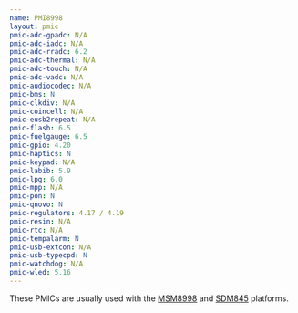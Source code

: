 ```yaml
---
name: PMI8998
layout: pmic
pmic-adc-gpadc: N/A
pmic-adc-iadc: N/A
pmic-adc-rradc: 6.2
pmic-adc-thermal: N/A
pmic-adc-touch: N/A
pmic-adc-vadc: N/A
pmic-audiocodec: N/A
pmic-bms: N
pmic-clkdiv: N/A
pmic-coincell: N/A
pmic-eusb2repeat: N/A
pmic-flash: 6.5
pmic-fuelgauge: 6.5
pmic-gpio: 4.20
pmic-haptics: N
pmic-keypad: N/A
pmic-labib: 5.9
pmic-lpg: 6.0
pmic-mpp: N/A
pmic-pon: N
pmic-qnovo: N
pmic-regulators: 4.17 / 4.19
pmic-resin: N/A
pmic-rtc: N/A
pmic-tempalarm: N
pmic-usb-extcon: N/A
pmic-usb-typecpd: N
pmic-watchdog: N/A
pmic-wled: 5.16
---
```

These PMICs are usually used with the [MSM8998](../soc/msm8998) and [SDM845](../soc/sdm845) platforms.
